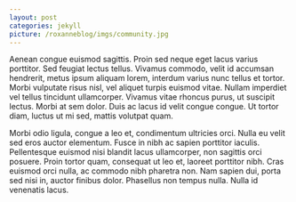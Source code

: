 ```yaml
---
layout: post
categories: jekyll
picture: /roxanneblog/imgs/community.jpg
---
```


Aenean congue euismod sagittis. Proin sed neque eget lacus varius porttitor. Sed feugiat lectus tellus. Vivamus commodo, velit id accumsan hendrerit, metus ipsum aliquam lorem, interdum varius nunc tellus et tortor. Morbi vulputate risus nisl, vel aliquet turpis euismod vitae. Nullam imperdiet vel tellus tincidunt ullamcorper. Vivamus vitae rhoncus purus, ut suscipit lectus. Morbi at sem dolor. Duis ac lacus id velit congue congue. Ut tortor diam, luctus ut mi sed, mattis volutpat quam.

Morbi odio ligula, congue a leo et, condimentum ultricies orci. Nulla eu velit sed eros auctor elementum. Fusce in nibh ac sapien porttitor iaculis. Pellentesque euismod nisi blandit lacus ullamcorper, non sagittis orci posuere. Proin tortor quam, consequat ut leo et, laoreet porttitor nibh. Cras euismod orci nulla, ac commodo nibh pharetra non. Nam sapien dui, porta sed nisi in, auctor finibus dolor. Phasellus non tempus nulla. Nulla id venenatis lacus.
